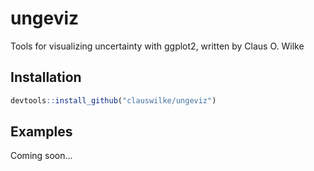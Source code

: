 
<!-- README.md is generated from README.Rmd. Please edit that file -->

# ungeviz

Tools for visualizing uncertainty with ggplot2, written by Claus O.
Wilke

## Installation

``` r
devtools::install_github("clauswilke/ungeviz")
```

## Examples

Coming soon…
